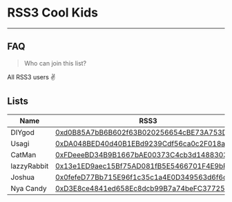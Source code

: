 # RSS3 Cool Kids
---
## FAQ

> Who can join this list?

All RSS3 users ✌️

## Lists

| Name | RSS3 | Intro |
| --   | --  | --   |
|DIYgod|[0xd0B85A7bB6B602f63B020256654cBE73A753DFC4](https://rss3scan.io/address/0xd0B85A7bB6B602f63B020256654cBE73A753DFC4)| --   |
|Usagi|[0xDA048BED40d40B1EBd9239Cdf56ca0c2F018ae65](https://rss3scan.io/address/0xDA048BED40d40B1EBd9239Cdf56ca0c2F018ae65)| --   |
|CatMan| [0xFDeeeBD34B9B1667bAE00373C4cb3d1488303EB4](https://rss3scan.io/address/0xFDeeeBD34B9B1667bAE00373C4cb3d1488303EB4)| --   |
|lazzyRabbit|[0x13e1ED9aec15Bf75AD081fB5E5466701F4E9bF4B](https://rss3scan.io/address/0x13e1ED9aec15Bf75AD081fB5E5466701F4E9bF4B)| --   |
|Joshua|[0x0fefeD77Bb715E96f1c35c1a4E0D349563d6f6c0](https://rss3scan.io/address/0x0fefeD77Bb715E96f1c35c1a4E0D349563d6f6c0)| --   |
|Nya Candy|[0xD3E8ce4841ed658Ec8dcb99B7a74beFC377253EA](https://rss3scan.io/address/0xD3E8ce4841ed658Ec8dcb99B7a74beFC377253EA) | Nya~ |
